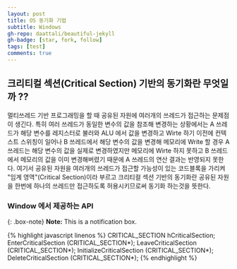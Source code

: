 ```yaml
---
layout: post
title: OS 동기화 기법
subtitle: Windows
gh-repo: daattali/beautiful-jekyll
gh-badge: [star, fork, follow]
tags: [test]
comments: true
---
```


## 크리티컬 섹션(Critical Section) 기반의 동기화란 무엇일까 ??
  멀티쓰레드 기반 프로그래밍을 할 때 공유된 자원에 여러개의 쓰레드가 접근하는 문제점이 생긴다.
  특히 여러 쓰레드가 동일한 변수의 값을 참조해 변경하는 상황에서는 A 쓰레드가 해당 변수를 레지스터로 불러와
  ALU 에서 값을 변경하고 Wirte 하기 이전에 컨텍스트 스위칭이 일어나 B 쓰레드에서 해당 변수의 값을 변경해 메모리에 Write 할 경우
  A 쓰레드는 해당 변수의 값을 실제로 변경하였지만 메모리에 Wirte 하지 못하고 B 쓰레드에서 메모리의 값을 이미 변경해버렸기 때문에 A 쓰레드의 연산 결과는 반영되지 못한다.
  여기서 공유된 자원을 여러개의 쓰레드가 접근할 가능성이 있는 코드블록을 가리켜 "임계 영역"(Critical Section)이라 부르고
  크리티컬 섹션 기반의 동기화란 공유된 자원을 한번에 하나의 쓰레드만 접근하도록 허용시키므로써 동기화 하는것을 뜻한다.
  
  
### Window 에서 제공하는 API

{: .box-note}
**Note:** This is a notification box.

{% highlight javascript linenos %}
CRITICAL_SECTION hCriticalSection;
EnterCriticalSection (CRITICAL_SECTION*);
LeaveCriticalSection (CRITICAL_SECTION*);
InitializeCriticalSection (CRITICAL_SECTION*);
DeleteCriticalSection (CRITICAL_SECTION*);
{% endhighlight %}

  
  
  
  
  
